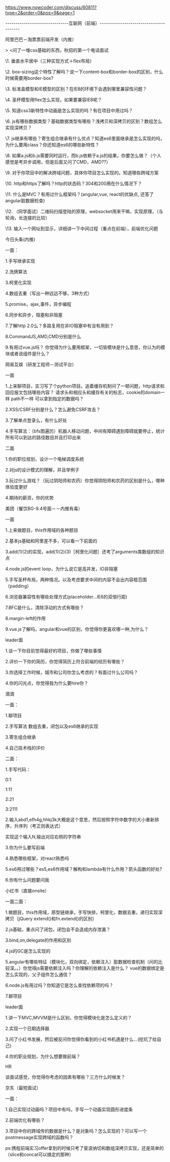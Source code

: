 https://www.nowcoder.com/discuss/60811?type=2&order=0&pos=9&page=1

-------------------------------互联网（前端）--------------------------------------- 

  阿里巴巴－淘票票前端开发（内推） 

  \> <问了一堆css基础的东西，秋招的第一个电话面试 

  \1. 垂直水平居中（三种实现方式＋flex布局） 

  \2. box-sizing这个特性了解吗？说一下content-box和border-box的区别，什么时候需要用border-box? 

  \3. 标准盒模型和IE模型的区别？在IE8的环境下会遇到哪里兼容性问题？ 

  \4. 圣杯模型用flex怎么实现，如果要兼容IE8呢？ 

  \5. 知道css3新特性中动画是怎么实现的吗？有在项目中用过吗？ 

  \6. js有哪些数据类型？基础数据类型有哪些？浅拷贝和深拷贝的区别？数组怎么实现深拷贝？ 

  \7. js继承有哪些？寄生组合继承有什么优点？知道es6里面继承是怎么实现的吗，为什么要用class？你还知道es6的哪些新特性？ 

  \8. 如果a.js和b.js需要同时运行，而b.js依赖于a.js的结果，你要怎么做？（个人感觉是考异步调用，但是后面又问了CMD，AMD??） 

  \9. 对于你项目中的解决跨域问题，具体你项目怎么实现的。知道哪些跨域方案 

  \10. http和https了解吗？http的状态码？304和200用在什么情况下？ 

  \11. 什么是MVC？有用过什么框架吗？(angular,vue, react的优缺点, 还答了angular脏数据检查) 

  \12. （同学面试）二维码扫描登陆的原理，websocket用来干嘛，实现原理，（与轮询，长连接的比较） 

  \13. 输入一个网址到显示，详细讲一下中间过程（重点在前端），前端优化问题 

 

  今日头条(内推) 

  一面： 

  1.手写继承实现 

  2.洗牌算法 

  3.柯里化实现 

  4.数组去重（写出一种远远不够，3种方式） 

  5.promise，ajax,事件，异步编程 

  6.同步和异步，阻塞和非阻塞 

  7.了解http 2.0么？多路复用在非IO阻塞中有没有用到？ 

  8.CommandJS,AMD,CMD分别是什么 

  9.有用过vue.js吗？ 你觉得为什么要用框架，一切皆模块是什么意思，你认为的模块或者说组件是什么？ 

  网易互娱（研发工程师－测试平台） 

  一面 

  1.上来聊项目，实习写了个python项目。追着缓存机制问了一顿问题，http请求和回应报文包括哪些内容？ 请求头和相应头和缓存有关的标志，cookie的domain一样 path不一样 可以拿到指定的数据吗？ 

  2.XSS/CSRF分别是什么？怎么避免CSRF攻击？ 

  3.了解单点登录么，有什么好处 

  4.手写算法：（bfs图遍历）机器人移动问题，中间有障碍遇到障碍就要停止，统计所有可以到达的路径数目并且打印出来 

  二面 

  1.你的职位规划，设计一个电梯调度系统 

  2.对js的设计模式的理解，并且举例子 

  3.玩过什么游戏？（玩过阴阳师和农药）你觉得阴阳师和农药的区别是什么，哪种体验度更好 

  4.期待的薪资，你的优势 

  美团（餐饮BG-9.4号面－－内推有毒） 

  一面 

  1.上来做题目，this作用域的各种题目 

  2.基本js基础和阿里差不多，可以看一下前面的 

  3.add(1)(2)的实现，add(1)(2)(3)［柯里化问题］还考了arguments类数组的知识点 

  4.node.js的event loop，为什么说它是高并发，IO非阻塞 

  5.手写圣杯布局，两种情况。以及考虑要求中间的内容不会出内容框范围（padding） 

  6.浏览器兼容性有哪些处理方式(placeholder...IE6的双倍行距) 

  7.BFC是什么，清除浮动的方式有哪些？ 

  8.margin-left的作用 

  9.vue.js了解吗，angular和vue的区别，你觉得你更喜欢哪一种,为什么？ 

  leader面 

  1.谈一下你目前觉得最好的项目，你做了哪些事情 

  2.评价一下你的简历，你觉得简历上符合前端的经历有哪些？ 

  3.你选择工作时候，城市和公司你怎么考虑的？有面过什么公司吗？ 

  4.你的闪光点，你觉得我为什么要hire你？ 

  滴滴 

  一面： 

  1.聊项目 

  2.手写算法 数组去重，闭包以及es6继承的实现 

  3.寄生组合继承 

  4.自己技术栈的评价 

  二面： 

  1.手写代码： 

  0:1 

  1:11 

  2:21 

  3:2111 

  2.输入abd1,efh4g,hhkj3k大概是这个意思，然后按照字符中数字的大小重新排序，升序列（考正则表达式） 

  实现这个输入N,输出对应右侧的字符串 

  3.你为什么要写前端 

  4.熟悉哪些框架，对react熟悉吗 

  5.es6用过哪些？es5,es6作用域？解构和lambda有什么作用？箭头函数的好处? 

  6.你有什么问题要问我 

  小红书（直接onsite） 

  一面二面： 

  1.做题目，this作用域，原型链继承，手写快排，柯里化，数据去重，递归实现深拷贝（jQuery extend()和fn.extend()的区别） 

  2.js基础，重点问了闭包，闭包会不会造成内存泄漏？ 

  3.bind,on,delegate的作用和区别 

  4.js的GC是怎么实现的 

  5.angular有哪些特征（模块化，双向绑定，依赖注入）脏数据检查机制（问的比较深。。）你觉得js需要依赖注入吗？你理解的依赖注入是什么？ vue的数据绑定是怎么实现的，父子组件怎么通信？ 

  6.node.js有用过吗？你知道它是怎么查找依赖项的吗？ 

  7.聊项目 

  leader面 

  1.讲一下MVC,MVVM是什么区别，你觉得模块化是怎么定义的？ 

  2.实现一个日期选择器 

  3.问了小红书发展，然后被反问你觉得你看到的小红书机遇是什么…(挖坑了给自己) 

  4.你的职业规划，为什么想要做前端？ 

  HR 

  谈面试感觉，你觉得你考虑的因素有哪些？三方什么时候发？ 

  京东（最短面试） 

  一面： 

  1.自己实现过动画吗？项目中有吗，手写一个动画实现圆形进度条 

  2.前端优化有哪些？ 

  3.项目中你的跨域传的数据是什么？是对象吗？怎么实现的？可以写一个postmessage实现跨域的函数吗？ 

  ps:携程前端实习offer拿到的时候只考了斐波纳切和数组深拷贝实现，还是简单的 （slice和concat可以搞定的那种）